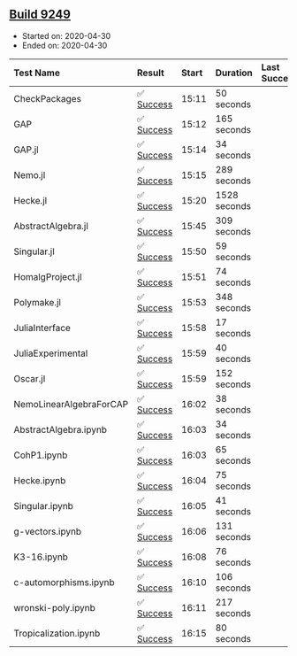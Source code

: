 ## [Build 9249](https://oscarci.mathematik.uni-kl.de/job/oscar/9249/)

* Started on: 2020-04-30
* Ended on: 2020-04-30

| Test Name    | Result | Start | Duration | Last Success | First Failure |
|:-------------|:-------|:------|:---------|:-------------|:--------------|
| CheckPackages | ✅ [Success](https://oscarci.mathematik.uni-kl.de/job/oscar/9249/artifact/logs/build-9249/CheckPackages.log) | 15:11 | 50 seconds |  |  |
| GAP | ✅ [Success](https://oscarci.mathematik.uni-kl.de/job/oscar/9249/artifact/logs/build-9249/GAP.log) | 15:12 | 165 seconds |  |  |
| GAP.jl | ✅ [Success](https://oscarci.mathematik.uni-kl.de/job/oscar/9249/artifact/logs/build-9249/GAP.jl.log) | 15:14 | 34 seconds |  |  |
| Nemo.jl | ✅ [Success](https://oscarci.mathematik.uni-kl.de/job/oscar/9249/artifact/logs/build-9249/Nemo.jl.log) | 15:15 | 289 seconds |  |  |
| Hecke.jl | ✅ [Success](https://oscarci.mathematik.uni-kl.de/job/oscar/9249/artifact/logs/build-9249/Hecke.jl.log) | 15:20 | 1528 seconds |  |  |
| AbstractAlgebra.jl | ✅ [Success](https://oscarci.mathematik.uni-kl.de/job/oscar/9249/artifact/logs/build-9249/AbstractAlgebra.jl.log) | 15:45 | 309 seconds |  |  |
| Singular.jl | ✅ [Success](https://oscarci.mathematik.uni-kl.de/job/oscar/9249/artifact/logs/build-9249/Singular.jl.log) | 15:50 | 59 seconds |  |  |
| HomalgProject.jl | ✅ [Success](https://oscarci.mathematik.uni-kl.de/job/oscar/9249/artifact/logs/build-9249/HomalgProject.jl.log) | 15:51 | 74 seconds |  |  |
| Polymake.jl | ✅ [Success](https://oscarci.mathematik.uni-kl.de/job/oscar/9249/artifact/logs/build-9249/Polymake.jl.log) | 15:53 | 348 seconds |  |  |
| JuliaInterface | ✅ [Success](https://oscarci.mathematik.uni-kl.de/job/oscar/9249/artifact/logs/build-9249/JuliaInterface.log) | 15:58 | 17 seconds |  |  |
| JuliaExperimental | ✅ [Success](https://oscarci.mathematik.uni-kl.de/job/oscar/9249/artifact/logs/build-9249/JuliaExperimental.log) | 15:59 | 40 seconds |  |  |
| Oscar.jl | ✅ [Success](https://oscarci.mathematik.uni-kl.de/job/oscar/9249/artifact/logs/build-9249/Oscar.jl.log) | 15:59 | 152 seconds |  |  |
| NemoLinearAlgebraForCAP | ✅ [Success](https://oscarci.mathematik.uni-kl.de/job/oscar/9249/artifact/logs/build-9249/NemoLinearAlgebraForCAP.log) | 16:02 | 38 seconds |  |  |
| AbstractAlgebra.ipynb | ✅ [Success](https://oscarci.mathematik.uni-kl.de/job/oscar/9249/artifact/logs/build-9249/AbstractAlgebra.ipynb.log) | 16:03 | 34 seconds |  |  |
| CohP1.ipynb | ✅ [Success](https://oscarci.mathematik.uni-kl.de/job/oscar/9249/artifact/logs/build-9249/CohP1.ipynb.log) | 16:03 | 65 seconds |  |  |
| Hecke.ipynb | ✅ [Success](https://oscarci.mathematik.uni-kl.de/job/oscar/9249/artifact/logs/build-9249/Hecke.ipynb.log) | 16:04 | 75 seconds |  |  |
| Singular.ipynb | ✅ [Success](https://oscarci.mathematik.uni-kl.de/job/oscar/9249/artifact/logs/build-9249/Singular.ipynb.log) | 16:05 | 41 seconds |  |  |
| g-vectors.ipynb | ✅ [Success](https://oscarci.mathematik.uni-kl.de/job/oscar/9249/artifact/logs/build-9249/g-vectors.ipynb.log) | 16:06 | 131 seconds |  |  |
| K3-16.ipynb | ✅ [Success](https://oscarci.mathematik.uni-kl.de/job/oscar/9249/artifact/logs/build-9249/K3-16.ipynb.log) | 16:08 | 76 seconds |  |  |
| c-automorphisms.ipynb | ✅ [Success](https://oscarci.mathematik.uni-kl.de/job/oscar/9249/artifact/logs/build-9249/c-automorphisms.ipynb.log) | 16:10 | 106 seconds |  |  |
| wronski-poly.ipynb | ✅ [Success](https://oscarci.mathematik.uni-kl.de/job/oscar/9249/artifact/logs/build-9249/wronski-poly.ipynb.log) | 16:11 | 217 seconds |  |  |
| Tropicalization.ipynb | ✅ [Success](https://oscarci.mathematik.uni-kl.de/job/oscar/9249/artifact/logs/build-9249/Tropicalization.ipynb.log) | 16:15 | 80 seconds |  |  |
